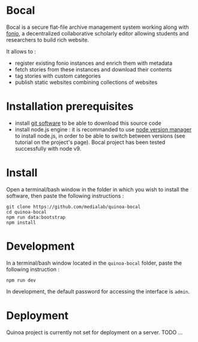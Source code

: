 Bocal
===

Bocal is a secure flat-file archive management system working along with [fonio](https://github.com/medialab/fonio), a decentralized collaborative scholarly editor allowing students and researchers to build rich website. 

It allows to :

* register existing fonio instances and enrich them with metadata
* fetch stories from these instances and download their contents
* tag stories with custom categories
* publish static websites combining collections of websites

# Installation prerequisites

* install [git software](https://git-scm.com/) to be able to download this source code
* install node.js engine : it is recommanded to use [node version manager](https://github.com/nvm-sh/nvm) to install node.js, in order to be able to switch between versions (see tutorial on the project's page). Bocal project has been tested successfully with node v9.

# Install

Open a terminal/bash window in the folder in which you wish to install the software, then paste the following instructions :

```
git clone https://github.com/medialab/quinoa-bocal
cd quinoa-bocal
npm run data:bootstrap
npm install
```

# Development

In a terminal/bash window located in the `quinoa-bocal` folder, paste the following instruction :

```
npm run dev
```

In development, the default password for accessing the interface is `admin`.

# Deployment

Quinoa project is currently not set for deployment on a server. TODO ...


